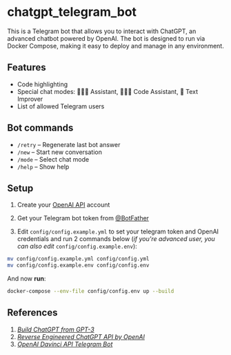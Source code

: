 # chatgpt_telegram_bot
This is a Telegram bot that allows you to interact with ChatGPT, an advanced chatbot powered by OpenAI. The bot is designed to run via Docker Compose, making it easy to deploy and manage in any environment.

## Features
- Code highlighting
- Special chat modes: 👩🏼‍🎓 Assistant, 👩🏼‍💻 Code Assistant, 📝 Text Improver
- List of allowed Telegram users

## Bot commands
- `/retry` – Regenerate last bot answer
- `/new` – Start new conversation
- `/mode` – Select chat mode
- `/help` – Show help

## Setup
1. Create your [OpenAI API](https://chat.openai.com/auth/login) account

2. Get your Telegram bot token from [@BotFather](https://t.me/BotFather)

3. Edit `config/config.example.yml` to set your telegram token and OpenAI credentials and run 2 commands below (*if you're advanced user, you can also edit* `config/config.example.env`):
```bash
mv config/config.example.yml config/config.yml
mv config/config.example.env config/config.env
```

And now **run**:

```bash
docker-compose --env-file config/config.env up --build
```

## References
1. [*Build ChatGPT from GPT-3*](https://learnprompting.org/docs/applied_prompting/build_chatgpt)
2. [*Reverse Engineered ChatGPT API by OpenAI*](https://github.com/acheong08/ChatGPT)
3. [*OpenAI Davinci API Telegram Bot*](https://github.com/karfly/chatgpt_telegram_bot)
